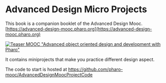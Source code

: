 # Advanced Design Micro Projects

This book is a companion booklet of the Advanced Design Mooc. 
[https://advanced-design-mooc.pharo.org](https://advanced-design-mooc.pharo.org)

[![Teaser MOOC "Advanced object oriented design and development with Pharo"](https://github.com/user-attachments/assets/90cb48dd-d28e-4086-8fb4-7fe6c9c6f1c3)](https://www.youtube.com/watch?v=3A6tLsf4-q0)

It contains miniprojects that make you practice different design aspect.

The code to start is hosted at https://github.com/pharo-mooc/AdvancedDesignMoocProjectCode
